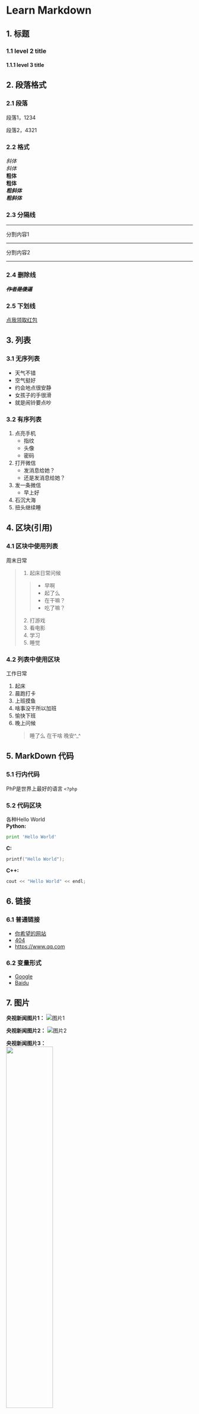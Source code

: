# Learn Markdown
<!-- [toc] -->
## 1. 标题
### 1.1 level 2 title
#### 1.1.1 level 3 title
## 2. 段落格式
### 2.1 段落
段落1，1234

段落2，4321
### 2.2 格式
*斜体*  
_斜体_  
**粗体**  
__粗体__  
***粗斜体***  
___粗斜体___

### 2.3 分隔线
***
分割内容1
***
分割内容2
***

### 2.4 删除线
~~***作者是傻逼***~~

### 2.5 下划线
<u>点我领取红包</u>

<!-- ### 2.6 脚注
百度可能是中国访问量最大的网站 [^神奇的网站]

[^神奇的网站]: www.baidu.com -->

## 3. 列表
### 3.1 无序列表
- 天气不错
- 空气挺好
- 约会地点很安静
- 女孩子的手很滑
- 就是闹铃要点吵
  
### 3.2 有序列表
1. 点亮手机
   - 指纹
   - 头像
   - 密码 
1. 打开微信
   - 发消息给她？
   - 还是发消息给她？ 
2. 发一条微信
   - 早上好
3. 石沉大海
4. 扭头继续睡
   
## 4. 区块(引用)
### 4.1 区块中使用列表
周末日常
> 1. 起床日常问候
> > - 早啊
> > - 起了么
> > - 在干嘛？
> > - 吃了嘛？
> 2. 打游戏
> 3. 看电影
> 4. 学习
> 5. 睡觉

### 4.2 列表中使用区块
工作日常
1. 起床
2. 晨跑打卡
3. 上班摸鱼
4. 啥事没干所以加班
5. 愉快下班
6. 晚上问候
    > 睡了么
    > 在干啥
    > 晚安\^_\^

## 5. MarkDown 代码
### 5.1 行内代码
PhP是世界上最好的语言 `<?php`
### 5.2 代码区块
各种Hello World  
**Python:**
```python
print 'Hello World'
```
**C:**
```C
printf("Hello World");
```
**C++:**
```C++
cout << "Hello World" << endl;
```

## 6. 链接
### 6.1 普通链接
- [你希望的网站](www.baidu.com)
- [404](www.google.com)
- <https://www.qq.com>
  
### 6.2 变量形式
- [Google][googleWeb]
- [Baidu][BaiduWeb]

[googleWeb]: http://www.google.com/
[BaiduWeb]: http://www.baidu.com/


## 7. 图片
**央视新闻图片1：**
![图片1](http://img2015.zdface.com/20200825/b4969d52ed4f416a0a1c79e899784df5.jpg "央视新闻图片1")

**央视新闻图片2：**
![图片2][央视新闻图片2]

[央视新闻图片2]: https://timgsa.baidu.com/timg?image&quality=80&size=b9999_10000&sec=1600016737772&di=deef7039f561890ce300d0da42cb64f5&imgtype=0&src=http%3A%2F%2Fp6.itc.cn%2Fimages01%2F20200905%2F703b237aae444ecdb4986315f84e9837.jpeg

**央视新闻图片3：**  
<img src="https://timgsa.baidu.com/timg?image&quality=80&size=b9999_10000&sec=1600016737765&di=2acbae8fcd469ada1700e2a13d1a49fb&imgtype=0&src=http%3A%2F%2Fqqpublic.qpic.cn%2Fqq_public%2F0%2F0-2653060761-A4B8FBFE5B12A093C892FFCED042BEEB%2F0%3Ffmt%3Djpg%26size%3D30%26h%3D307%26w%3D539%26ppv%3D1" width="50%">

## 8. 表格

| 左对齐 | 右对齐 | 居中对齐 |
| :-----| ----: | :----: |
| 单元格 | 单元格 | 单元格 |
| 单元格 | 单元格 | 单元格 |


## 9. 其他
### 9.1 数学公式
![](https://latex.codecogs.com/gif.latex?%5Cmathbf%7BV%7D_1%20%5Ctimes%20%5Cmathbf%7BV%7D_2%20%3D%20%5Cbegin%7Bvmatrix%7D%20%5Cmathbf%7Bi%7D%20%26%20%5Cmathbf%7Bj%7D%20%26%20%5Cmathbf%7Bk%7D%20%5C%5C%5Cfrac%7B%5Cpartial%20X%7D%7B%5Cpartial%20u%7D%20%26%20%5Cfrac%7B%5Cpartial%20Y%7D%7B%5Cpartial%20u%7D%20%26%200%20%5C%5C%5Cfrac%7B%5Cpartial%20X%7D%7B%5Cpartial%20v%7D%20%26%20%5Cfrac%7B%5Cpartial%20Y%7D%7B%5Cpartial%20v%7D%20%26%200%20%5C%5C%5Cend%7Bvmatrix%7D)

<!-- $$
\mathbf{V}_1 \times \mathbf{V}_2 =  \begin{vmatrix} 
\mathbf{i} & \mathbf{j} & \mathbf{k} \\
\frac{\partial X}{\partial u} &  \frac{\partial Y}{\partial u} & 0 \\
\frac{\partial X}{\partial v} &  \frac{\partial Y}{\partial v} & 0 \\
\end{vmatrix}
$$ -->